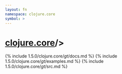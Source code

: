 ```yaml
---
layout: fn
namespace: clojure.core
symbol: >
---
```


# [clojure.core](../)/>

{% include 1.5.0/clojure.core/_gt_/docs.md %}
{% include 1.5.0/clojure.core/_gt_/examples.md %}
{% include 1.5.0/clojure.core/_gt_/src.md %}

